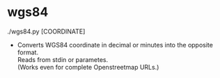 # wgs84

./wgs84.py [COORDINATE]

 *   Converts WGS84 coordinate in decimal or minutes into the opposite format.  
    Reads from stdin or parametes.  
    (Works even for complete Openstreetmap URLs.)
